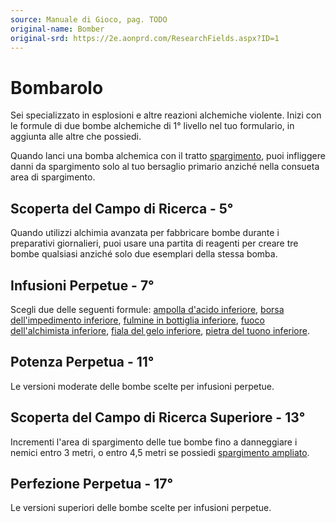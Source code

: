 ```yaml
---
source: Manuale di Gioco, pag. TODO
original-name: Bomber
original-srd: https://2e.aonprd.com/ResearchFields.aspx?ID=1
---
```


# Bombarolo

Sei specializzato in esplosioni e altre reazioni alchemiche violente. Inizi con
le formule di due bombe alchemiche di 1° livello nel tuo formulario, in aggiunta
alle altre che possiedi.

Quando lanci una bomba alchemica con il tratto
[spargimento](/tratti/spargimento), puoi infliggere danni da spargimento solo al
tuo bersaglio primario anziché nella consueta area di spargimento.

## Scoperta del Campo di Ricerca - 5°

Quando utilizzi alchimia avanzata per fabbricare bombe durante i preparativi
giornalieri, puoi usare una partita di reagenti per creare tre bombe qualsiasi
anziché solo due esemplari della stessa bomba.

## Infusioni Perpetue - 7°

Scegli due delle seguenti formule:
[ampolla d'acido inferiore](/equipaggiamento/ampolla-d-acido),
[borsa dell'impedimento inferiore](/equipaggiamento/borsa-dell-impedimento),
[fulmine in bottiglia inferiore](/equipaggiamento/fulmine-in-bottiglia),
[fuoco dell'alchimista inferiore](/equipaggiamento/fuoco-dell-alchimista),
[fiala del gelo inferiore](/equipaggiamento/fiala-del-gelo),
[pietra del tuono inferiore](/equipaggimento/pietra-del-tuono).

## Potenza Perpetua - 11°

Le versioni moderate delle bombe scelte per infusioni perpetue.

## Scoperta del Campo di Ricerca Superiore - 13°

Incrementi l'area di spargimento delle tue bombe fino a danneggiare i nemici
entro 3 metri, o entro 4,5 metri se possiedi
[spargimento ampliato](/talenti/spargimento-ampliato).

## Perfezione Perpetua - 17°

Le versioni superiori delle bombe scelte per infusioni perpetue.

